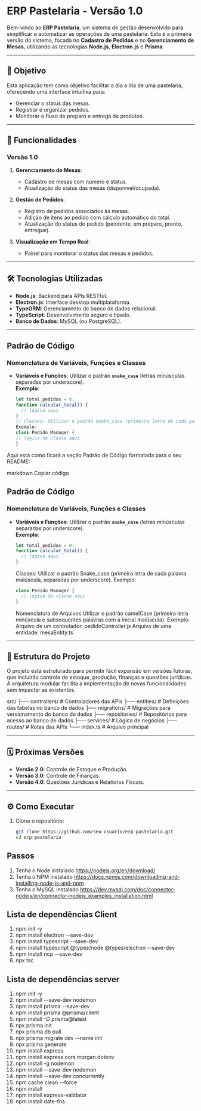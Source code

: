 # ERP Pastelaria - Versão 1.0

Bem-vindo ao **ERP Pastelaria**, um sistema de gestão desenvolvido para simplificar e automatizar as operações de uma pastelaria. Esta é a primeira versão do sistema, focada no **Cadastro de Pedidos** e no **Gerenciamento de Mesas**, utilizando as tecnologias **Node.js**, **Electron.js** e **Prisma**.

---

## 🚀 Objetivo

Esta aplicação tem como objetivo facilitar o dia a dia de uma pastelaria, oferecendo uma interface intuitiva para:

- Gerenciar o status das mesas.
- Registrar e organizar pedidos.
- Monitorar o fluxo de preparo e entrega de produtos.

---

## 🎯 Funcionalidades

### **Versão 1.0**

1. **Gerenciamento de Mesas**:

   - Cadastro de mesas com número e status.
   - Atualização do status das mesas (disponível/ocupada).

2. **Gestão de Pedidos**:

   - Registro de pedidos associados às mesas.
   - Adição de itens ao pedido com cálculo automático do total.
   - Atualização do status do pedido (pendente, em preparo, pronto, entregue).

3. **Visualização em Tempo Real**:
   - Painel para monitorar o status das mesas e pedidos.

---

## 🛠 Tecnologias Utilizadas

- **Node.js**: Backend para APIs RESTful.
- **Electron.js**: Interface desktop multiplataforma.
- **TypeORM**: Gerenciamento de banco de dados relacional.
- **TypeScript**: Desenvolvimento seguro e tipado.
- **Banco de Dados**: MySQL (ou PostgreSQL).

---

## Padrão de Código

### **Nomenclatura de Variáveis, Funções e Classes**

- **Variáveis e Funções**: Utilizar o padrão **`snake_case`** (letras minúsculas separadas por underscore).  
   **Exemplo**:
  ```javascript
  let total_pedidos = 0;
  function calcular_total() {
    // lógica aqui
  }
  // Classes: Utilizar o padrão Snake_case (primeira letra de cada palavra maiúscula, separadas por underscore).
  Exemplo:
  class Pedido_Manager {
  // lógica da classe aqui
  }
  ```

Aqui está como ficará a seção Padrão de Código formatada para o seu README:

markdown
Copiar código

## Padrão de Código

### **Nomenclatura de Variáveis, Funções e Classes**

- **Variáveis e Funções**: Utilizar o padrão **`snake_case`** (letras minúsculas separadas por underscore).  
   **Exemplo**:
  ```javascript
  let total_pedidos = 0;
  function calcular_total() {
    // lógica aqui
  }
  ```
  Classes: Utilizar o padrão Snake_case (primeira letra de cada palavra maiúscula, separadas por underscore).
  Exemplo:
  ```javascript
  class Pedido_Manager {
    // lógica da classe aqui
  }
  ```
  Nomenclatura de Arquivos
  Utilizar o padrão camelCase (primeira letra minúscula e subsequentes palavras com a inicial maiúscula).
  Exemplo:
  Arquivo de um controlador: pedidoController.js
  Arquivo de uma entidade: mesaEntity.ts

---

## 📂 Estrutura do Projeto

O projeto está estruturado para permitir fácil expansão em versões futuras, que incluirão controle de estoque, produção, finanças e questões jurídicas. A arquitetura modular facilita a implementação de novas funcionalidades sem impactar as existentes.

src/ ├── controllers/ # Controladores das APIs ├── entities/ # Definições das tabelas no banco de dados ├── migrations/ # Migrações para versionamento do banco de dados ├── repositories/ # Repositórios para acesso ao banco de dados ├── services/ # Lógica de negócios ├── routes/ # Rotas das APIs └── index.ts # Arquivo principal

---

## 🗓 Próximas Versões

- **Versão 2.0**: Controle de Estoque e Produção.
- **Versão 3.0**: Controle de Finanças.
- **Versão 4.0**: Questões Jurídicas e Relatórios Fiscais.

---

## ⚙️ Como Executar

1. Clone o repositório:
   ```bash
   git clone https://github.com/seu-usuario/erp-pastelaria.git
   cd erp-pastelaria
   ```

## Passos

1. Tenha o Node instalado
   https://nodejs.org/en/download/
1. Tenha o NPM instalado
   https://docs.npmjs.com/downloading-and-installing-node-js-and-npm
1. Tenha o MySQL instalado
   https://dev.mysql.com/doc/connector-nodejs/en/connector-nodejs_examples_installation.html

## Lista de dependências Client

1. npm init -y
1. npm install electron --save-dev
1. npm install typescript --save-dev
1. npm install typescript @types/node @types/electron --save-dev
1. npm install ncp --save-dev
1. npx tsc

## Lista de dependências server

1. npm init -y
1. npm install --save-dev nodemon
1. npm install prisma --save-dev
1. npm install prisma @prisma/client
1. npm install -D prisma@latest
1. npx prisma init
1. npx prisma db pull
1. npx prisma migrate dev --name init
1. npx prisma generate
1. npm install express
1. npm install express cors morgan dotenv
1. npm install -g nodemon
1. npm install --save-dev nodemon
1. npm install --save-dev concurrently
1. npm cache clean --force
1. npm install
1. npm install express-validator
1. npm install date-fns
